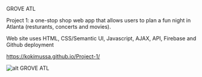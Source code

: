 GROVE ATL

Project 1: a one-stop shop web app that allows users to plan a fun night in Atlanta (resturants, concerts and movies).

Web site uses HTML, CSS/Semantic UI, Javascript, AJAX, API, Firebase and Github deployment

https://kokimussa.github.io/Project-1/


![alt GROVE ATL]( https://github.com/kokimussa/Project-1/blob/master/GROVE-ATL.png)

